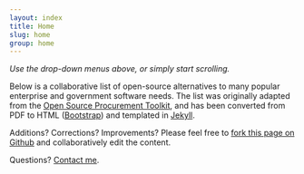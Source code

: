 ```yaml
---
layout: index
title: Home
slug: home
group: home
---
```


*Use the drop-down menus above, or simply start scrolling.*

Below is a collaborative list of open-source alternatives to many popular enterprise and government software needs. The list was originally adapted from the [Open Source Procurement Toolkit](https://update.cabinetoffice.gov.uk/resource-library/open-source-procurement-toolkit), and has been converted from PDF to HTML ([Bootstrap](http://twitter.github.com/bootstrap/)) and templated in [Jekyll](https://github.com/mojombo/jekyll).

Additions? Corrections? Improvements? Please feel free to [fork this page on Github](https://github.com/benbalter/open-source-alternatives) and collaboratively edit the content.

Questions? [Contact me](http://ben.balter.com/contact/).